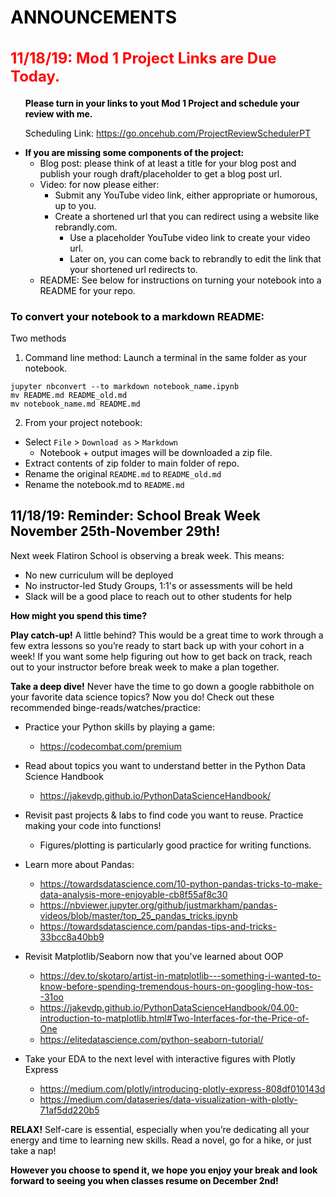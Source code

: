 # ANNOUNCEMENTS
<body style='color:black;'>

<H2 style='font-weight:bold; font-size:1.5rem; color:red'> 11/18/19: Mod 1 Project Links are Due Today.</H2>

<ul style='font-weight:bold; color:black'>Please turn in your links to yout Mod 1 Project and schedule your review with me.</ul>
<tab><ul style='font-weight:light; color:black'> Scheduling Link: <a href>https://go.oncehub.com/ProjectReviewSchedulerPT</a> </ul>

- **If you are missing some components of the project:**
  - Blog post: please think of at least a title for your blog post and publish your rough draft/placeholder to get a blog post url.
  - Video: for now please either:
    - Submit any YouTube video link, either appropriate or humorous, up to you.
    - Create a shortened url that you can redirect using a website like rebrandly.com.
      - Use a placeholder YouTube video link to create your video url.
      - Later on, you can come back to rebrandly to edit the link that your shortened url redirects to.
  - README: See below for instructions on turning your notebook into a README for your repo.


### To convert your notebook to a markdown README:
Two methods
1)  Command line method:
Launch a terminal in the same folder as your notebook.

```
jupyter nbconvert --to markdown notebook_name.ipynb
mv README.md README_old.md
mv notebook_name.md README.md
```

2) From your project notebook:
  - Select `File` > `Download as` > `Markdown`
    - Notebook + output images will be downloaded a zip file.
  - Extract contents of zip folder to main folder of repo.
  - Rename the original `README.md` to `README_old.md`
  - Rename the notebook.md to `README.md`


## 11/18/19: Reminder: School Break Week November 25th-November 29th!

Next week Flatiron School is observing a break week. This means:

- No new curriculum will be deployed
- No instructor-led Study Groups, 1:1's or assessments will be held
- Slack will be a good place to reach out to other students for help

**How might you spend this time?**

**Play catch-up!** A little behind? This would be a great time to work through a few extra lessons so you’re ready to start back up with your cohort in a week! If you want some help figuring out how to get back on track, reach out to your instructor before break week to make a plan together.

**Take a deep dive!** Never have the time to go down a google rabbithole on your favorite data science topics? Now you do! Check out these recommended binge-reads/watches/practice:

- Practice your Python skills by playing a game:
  - https://codecombat.com/premium

- Read about topics you want to understand better in the Python Data Science Handbook
  - https://jakevdp.github.io/PythonDataScienceHandbook/

- Revisit past projects & labs to find code you want to reuse. Practice making your code into functions!
  - Figures/plotting is particularly good practice for writing functions. 

- Learn more about Pandas:
  -  https://towardsdatascience.com/10-python-pandas-tricks-to-make-data-analysis-more-enjoyable-cb8f55af8c30
  - https://nbviewer.jupyter.org/github/justmarkham/pandas-videos/blob/master/top_25_pandas_tricks.ipynb
  - https://towardsdatascience.com/pandas-tips-and-tricks-33bcc8a40bb9 

- Revisit Matplotlib/Seaborn now that you've learned about OOP
  - https://dev.to/skotaro/artist-in-matplotlib---something-i-wanted-to-know-before-spending-tremendous-hours-on-googling-how-tos--31oo
  - https://jakevdp.github.io/PythonDataScienceHandbook/04.00-introduction-to-matplotlib.html#Two-Interfaces-for-the-Price-of-One
  - https://elitedatascience.com/python-seaborn-tutorial/

- Take your EDA to the next level with interactive figures with Plotly Express
  - https://medium.com/plotly/introducing-plotly-express-808df010143d
  - https://medium.com/dataseries/data-visualization-with-plotly-71af5dd220b5

**RELAX!** Self-care is essential, especially when you’re dedicating all your energy and time to learning new skills. Read a novel, go for a hike, or just take a nap!

**However you choose to spend it, we hope you enjoy your break and look forward to seeing you when classes resume on December 2nd!**


